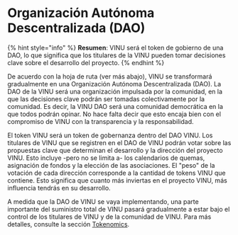 # Organización Autónoma Descentralizada (DAO)

{% hint style="info" %}
**Resumen**: VINU será el token de gobierno de una DAO, lo que significa que los titulares de la VINU pueden tomar decisiones clave sobre el desarrollo del proyecto.
{% endhint %}

De acuerdo con la hoja de ruta (ver más abajo), VINU se transformará gradualmente en una Organización Autónoma Descentralizada (DAO). La DAO de la VINU será una organización impulsada por la comunidad, en la que las decisiones clave podrán ser tomadas colectivamente por la comunidad. Es decir, la VINU DAO será una comunidad democrática en la que todos podrán opinar. No hace falta decir que esto encaja bien con el compromiso de VINU con la transparencia y la responsabilidad.

El token VINU será un token de gobernanza dentro del DAO VINU. Los titulares de VINU que se registren en el DAO de VINU podrán votar sobre las propuestas clave que determinan el desarrollo y la dirección del proyecto VINU. Esto incluye -pero no se limita a- los calendarios de quemas, asignación de fondos y la elección de las asociaciones. El "peso" de la votación de cada dirección corresponde a la cantidad de tokens VINU que contiene. Esto significa que cuanto más inviertas en el proyecto VINU, más influencia tendrás en su desarrollo.&#x20;

A medida que la DAO de VINU se vaya implementando, una parte importante del suministro total de VINU pasará gradualmente a estar bajo el control de los titulares de VINU y de la comunidad de VINU. Para más detalles, consulte la sección [Tokenomics](../fundamentales/tokenomics.md).

